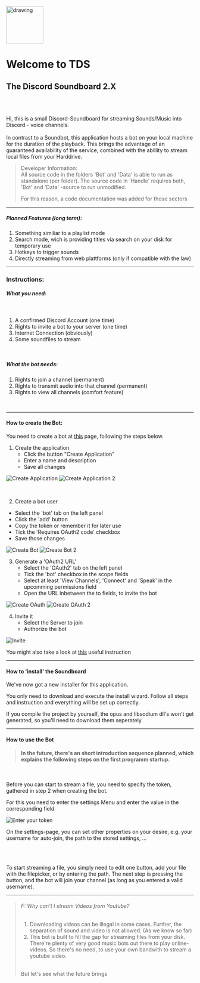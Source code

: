 
<img src="DicsordBot/res/speaker.png" alt="drawing" style="width:100px;"/>


# Welcome to TDS </br> 
## **T**he **D**iscord **S**oundboard 2.X

</br></br>

Hi, 
this is a small Discord-Soundboard for streaming Sounds/Music into Discord - voice channels.
<br>
<br>
In contrast to a Soundbot, this application hosts a bot on your local machine for the duration of the playback.
This brings the advantage of an guaranteed availability of the service, combined with the abillity to stream local files from your Harddrive.
<br>

>Developer Information: <br/>
>All source code in the folders 'Bot' and 'Data' is able to run as standalone (per folder).
>The source code in 'Handle' requires both, 'Bot' and 'Data' -source to run unmodified.
>
>For this reason, a code documentation was added for those sectors

---

##### Planned Features (long term):

1. Something similiar to a playlist mode
2. Search mode, wich is providing titles via search on your disk for temporary use
3. Hotkeys to trigger sounds
3. Directly streaming from web plattforms (only if compatible with the law)

---

### Instructions:


##### What you need:
<br/>

1. A confirmed Discord Account (one time)
2. Rights to invite a bot to your server (one time)
3. Internet Connection (obviously)
4. Some soundfiles to stream

<br/>

##### What the bot needs:

1. Rights to join a channel (permanent)
2. Rights to transmit audio into that channel (permanent)
3. Rights to view all channels (comfort feature)
</br>

---
#### How to create the Bot:

You need to create a bot at [this](https://discordapp.com/login?redirect_to=%2Fdevelopers%2Fapplications%2Fme) page, following the steps below.

1. Create the application
   * Click the button "Create Application"
   * Enter a name and description
   * Save all changes

![Create Application](doc/createApplication.png "Create Application") 
![Create Application 2](doc/createApplication_2.png "Create Application 2") 

</br>

2. Create a bot user
  * Select the 'bot' tab on the left panel
  * Click the 'add' button
  * Copy the token or remember it for later use
  * Tick the 'Requires OAuth2 code' checkbox
  * Save those changes
  
![Create Bot](doc/createBot.png "Create Bot") 
![Create Bot 2](doc/createBot_2.png "Create Bot 2") 


3. Generate a 'OAuth2 URL'
   * Select the 'OAuth2' tab on the left panel
   * Tick the 'bot' checkbox in the scope fields
   * Select at least 'View Channels', 'Connect' and 'Speak' in the upcomming permissions field
   * Open the URL inbetween the to fields, to invite the bot
   
![Create OAuth](doc/generateOAuth.png "Create OAuth") 
![Create OAuth 2](doc/generateOAuth_2.png "Create OAuth 2") 

     
4. Invite it
   * Select the Server to join
   * Authorize the bot
   
![Invite](doc/inviteBot.png "Invite") 

You might also take a look at [this](https://github.com/reactiflux/discord-irc/wiki/Creating-a-discord-bot-&-getting-a-token) useful instruction

---

#### How to 'install' the Soundboard

We've now got a new installer for this application.

You only need to download and execute the install wizard.
Follow all steps and instruction and everything will be set up correctly.


If you compile the project by yourself, the opus and libsodium dll's won't get generated, so you'll need to download them seperately.

---

#### How to use the Bot

>#### In the future, there's an short introduction sequence planned, which explains the following steps on the first programm startup.
<br>

Before you can start to stream a file, you need to specify the token, gathered in step 2 when creating the bot.

For this you need to enter the settings Menu and enter the value in the corresponding field


![Enter your token](doc/enterToken.png "Enter Token") 


On the settings-page, you can set other properties on your desire, e.g. your username for auto-join, the path to the stored settings, ...

<br>
<br>


To start streaming a file, you simply need to edit one button, add your file with the filepicker, or by entering the path.
The next step is pressing the button, and the bot will join your channel (as long as you entered a valid username).

<!--insert image -->


---

> ###### F: Why can't I stream Videos from Youtube? <br>
>    1. Downloading videos can be illegal in some cases. Further, the separation of sound and video is not allowed. (As we know so far) <br>
>    2. This bot is built to fill the gap for streaming files from your disk. There're plenty of very good music bots out there to play online-videos. So there's no need, to use your own bandwith to stream a youtube video. <br/>
>    <br/>
>    But let's see what the future brings












